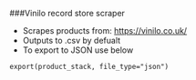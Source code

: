 ###Vinilo record store scraper

* Scrapes products from: https://vinilo.co.uk/
* Outputs to .csv by defualt 
* To export to JSON use below

`export(product_stack, file_type="json")`

